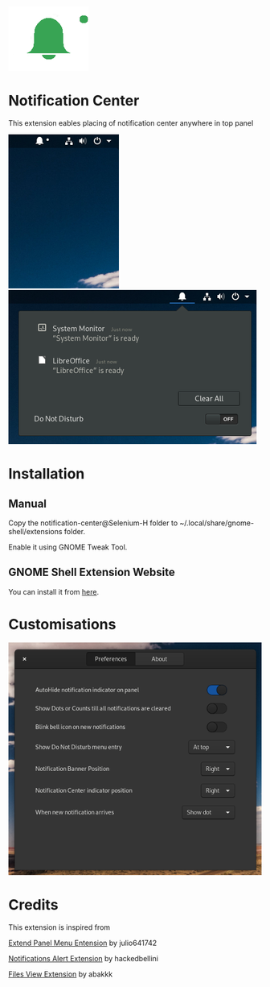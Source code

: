 ![Screenshot](/notification-center@Selenium-H/eicon.png)
# Notification Center 
This extension eables placing of notification center anywhere in top panel

![Screenshot](/Screenshot/image1.png)
![Screenshot](/Screenshot/image2.png)

# Installation

## Manual
Copy the notification-center@Selenium-H folder to ~/.local/share/gnome-shell/extensions folder.

Enable it using GNOME Tweak Tool.

## GNOME Shell Extension Website

You can install it from [here](https://extensions.gnome.org/extension/1526/notification-centerselenium-h/).  

# Customisations
![Screenshot](/Screenshot/image3.png)

# Credits
This extension is inspired from

[Extend Panel Menu Entension](https://extensions.gnome.org/extension/1201/extend-panel-menu/) by julio641742

[Notifications Alert Extension](https://extensions.gnome.org/extension/258/notifications-alert-on-user-menu/) by hackedbellini

[Files View Extension](https://extensions.gnome.org/extension/1395/files-view/) by abakkk
